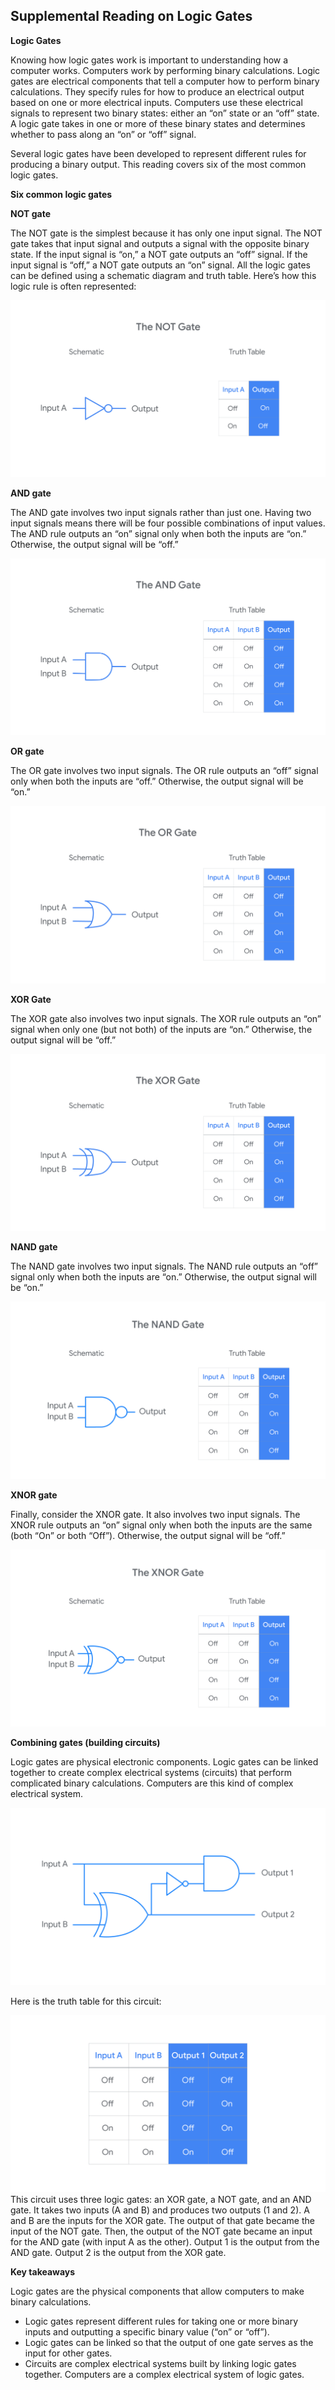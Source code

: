 ## Supplemental Reading on Logic Gates

**Logic Gates**

Knowing how logic gates work is important to understanding how a computer works. Computers work by performing binary calculations. Logic gates are electrical components that tell a computer how to perform binary calculations. They specify rules for how to produce an electrical output based on one or more electrical inputs. Computers use these electrical signals to represent two binary states: either an “on” state or an “off” state. A logic gate takes in one or more of these binary states and determines whether to pass along an “on” or “off” signal.

Several logic gates have been developed to represent different rules for producing a binary output. This reading covers six of the most common logic gates. 

**Six common logic gates**

**NOT gate** 

The NOT gate is the simplest because it has only one input signal. The NOT gate takes that input signal and outputs a signal with the opposite binary state. If the input signal is “on,” a NOT gate outputs an “off” signal. If the input signal is “off,” a NOT gate outputs an “on” signal. All the logic gates can be defined using a schematic diagram and truth table. Here’s how this logic rule is often represented:

![alt text](image.png)

**AND gate** 

The AND gate involves two input signals rather than just one. Having two input signals means there will be four possible combinations of input values. The AND rule outputs an “on” signal only when both the inputs are “on.” Otherwise, the output signal will be “off.”

![alt text](image-1.png)

**OR gate** 

The OR gate involves two input signals. The OR rule outputs an “off” signal only when both the inputs are “off.” Otherwise, the output signal will be “on.”

![alt text](image-2.png)

**XOR Gate** 

The XOR gate also involves two input signals. The XOR rule outputs an “on” signal when only one (but not both) of the inputs are “on.” Otherwise, the output signal will be “off.”

![alt text](image-3.png)

**NAND gate** 

The NAND gate involves two input signals. The NAND rule outputs an “off” signal only when both the inputs are “on.” Otherwise, the output signal will be “on.”

![alt text](image-4.png)

**XNOR gate** 

Finally, consider the XNOR gate. It also involves two input signals. The XNOR rule outputs an “on” signal only when both the inputs are the same (both “On” or both “Off”). Otherwise, the output signal will be “off.”

![alt text](image-5.png)

**Combining gates (building circuits)**

Logic gates are physical electronic components. Logic gates can be linked together to create complex electrical systems (circuits) that perform complicated binary calculations. Computers are this kind of complex electrical system. 

![alt text](image-6.png)

Here is the truth table for this circuit:

![alt text](image-7.png)
This circuit uses three logic gates: an XOR gate, a NOT gate, and an AND gate. It takes two inputs (A and B) and produces two outputs (1 and 2). A and B are the inputs for the XOR gate. The output of that gate became the input of the NOT gate. Then, the output of the NOT gate became an input for the AND gate (with input A as the other). Output 1 is the output from the AND gate. Output 2 is the output from the XOR gate.

**Key takeaways**

Logic gates are the physical components that allow computers to make binary calculations.

* Logic gates represent different rules for taking one or more binary inputs and outputting a specific binary value (“on” or “off”).
* Logic gates can be linked so that the output of one gate serves as the input for other gates.
* Circuits are complex electrical systems built by linking logic gates together. Computers are a complex electrical system of logic gates.
